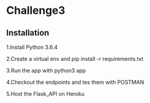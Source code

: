 # Challenge3

## Installation

1.Install Python 3.6.4

2.Create a virtual env and pip install -r requirements.txt

3.Run the app with python3 app

4.Checkout the endpoints and tes them with POSTMAN

5.Host the Flask_API on Heroku